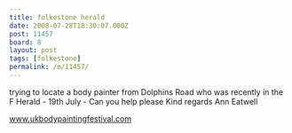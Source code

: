 ```yaml
---
title: folkestone herald
date: 2008-07-28T18:30:07.000Z
post: 11457
board: 8
layout: post
tags: [folkestone]
permalink: /m/11457/
---
```

trying to locate a body painter from Dolphins Road who was recently in the F Herald - 19th July - Can you help please
Kind regards
Ann Eatwell

www.ukbodypaintingfestival.com
